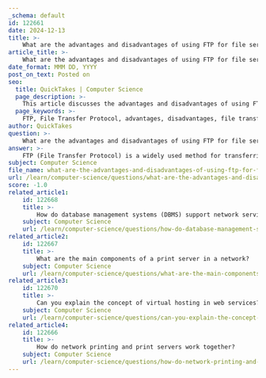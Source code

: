 ```yaml
---
_schema: default
id: 122661
date: 2024-12-13
title: >-
    What are the advantages and disadvantages of using FTP for file services?
article_title: >-
    What are the advantages and disadvantages of using FTP for file services?
date_format: MMM DD, YYYY
post_on_text: Posted on
seo:
  title: QuickTakes | Computer Science
  page_description: >-
    This article discusses the advantages and disadvantages of using FTP (File Transfer Protocol) for file services, highlighting its speed, resumption facility, and compatibility, while also addressing security concerns and configuration complexities.
  page_keywords: >-
    FTP, File Transfer Protocol, advantages, disadvantages, file transfers, speed, resumption facility, multiple files, compatibility, user-friendly interfaces, security concerns, configuration complexity, firewall issues, limited functionality, FTPS, SFTP, data security
author: QuickTakes
question: >-
    What are the advantages and disadvantages of using FTP for file services?
answer: >-
    FTP (File Transfer Protocol) is a widely used method for transferring files over a network, and it comes with its own set of advantages and disadvantages.\n\n### Advantages of FTP:\n1. **Speed**: FTP is generally faster than HTTP for file transfers, making it suitable for transferring large files or multiple files at once.\n2. **Resumption Facility**: FTP allows for the resumption of interrupted file transfers, meaning that if a connection is lost, the transfer can continue from where it left off rather than starting over.\n3. **Support for Multiple Files and Directories**: FTP can handle the transfer of multiple files and entire directories, which is beneficial for users needing to manage large amounts of data.\n4. **Wide Compatibility**: FTP is supported by virtually all modern operating systems, including Windows, macOS, and Linux, making it easy to use across different platforms.\n5. **User-Friendly Interfaces**: Many FTP clients, such as FileZilla, provide intuitive graphical interfaces that simplify the file transfer process for users.\n\n### Disadvantages of FTP:\n1. **Security Concerns**: One of the most significant drawbacks of standard FTP is that it transmits data, including usernames and passwords, in plain text. This makes it vulnerable to interception and unauthorized access. While secure alternatives like FTPS and SFTP exist, they require additional configuration and may not be supported by all clients.\n2. **Complexity in Configuration**: Setting up FTP servers can be complex, especially when implementing secure versions or managing user permissions.\n3. **Firewall Issues**: FTP can encounter problems with firewalls, as it uses multiple ports for data transfer, which may require additional configuration to allow traffic through.\n4. **Limited Functionality**: Compared to newer protocols, FTP may lack some advanced features, such as built-in encryption or more sophisticated error handling.\n\nIn summary, while FTP is a robust and widely supported protocol for file transfers, its security vulnerabilities and configuration complexities can be significant drawbacks, especially in environments where data security is a priority. Organizations must weigh these factors when deciding whether to use FTP for their file transfer needs.
subject: Computer Science
file_name: what-are-the-advantages-and-disadvantages-of-using-ftp-for-file-services.md
url: /learn/computer-science/questions/what-are-the-advantages-and-disadvantages-of-using-ftp-for-file-services
score: -1.0
related_article1:
    id: 122668
    title: >-
        How do database management systems (DBMS) support network services?
    subject: Computer Science
    url: /learn/computer-science/questions/how-do-database-management-systems-dbms-support-network-services
related_article2:
    id: 122667
    title: >-
        What are the main components of a print server in a network?
    subject: Computer Science
    url: /learn/computer-science/questions/what-are-the-main-components-of-a-print-server-in-a-network
related_article3:
    id: 122670
    title: >-
        Can you explain the concept of virtual hosting in web services?
    subject: Computer Science
    url: /learn/computer-science/questions/can-you-explain-the-concept-of-virtual-hosting-in-web-services
related_article4:
    id: 122666
    title: >-
        How do network printing and print servers work together?
    subject: Computer Science
    url: /learn/computer-science/questions/how-do-network-printing-and-print-servers-work-together
---
```


&nbsp;